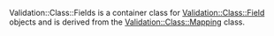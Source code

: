 Validation::Class::Fields is a container class for [Validation::Class::Field](http://search.cpan.org/perldoc?Validation::Class::Field)
objects and is derived from the [Validation::Class::Mapping](http://search.cpan.org/perldoc?Validation::Class::Mapping) class.
